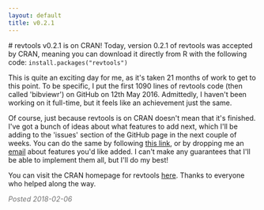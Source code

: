 ```yaml
---
layout: default
title: v0.2.1
---
```

<head>
  <!-- Global site tag (gtag.js) - Google Analytics -->
  <script async src="https://www.googletagmanager.com/gtag/js?id=UA-121833450-2"></script>
  <script>
    window.dataLayer = window.dataLayer || [];
    function gtag(){dataLayer.push(arguments);}
    gtag('js', new Date());

    gtag('config', 'UA-121833450-2');
  </script>
</head>
# revtools v0.2.1 is on CRAN!
Today, version 0.2.1 of revtools was accepted by CRAN, meaning you can download it directly from R with the following code:
<code>install.packages("revtools")</code>

This is quite an exciting day for me, as it's taken 21 months of work to get to this point. To be specific, I put the first 1090 lines of revtools code (then called 'bibviewr') on GitHub on 12th May 2016. Admittedly, I haven't been working on it full-time, but it feels like an achievement just the same.

Of course, just because revtools is on CRAN doesn't mean that it's finished. I've got a bunch of ideas about what features to add next, which I'll be adding to the 'issues' section of the GitHub page in the next couple of weeks. You can do the same by following <a href="https://github.com/mjwestgate/revtools/issues" target="_blank" rel="noopener">this link</a>, or by dropping me an <a href="mailto:martinjwestgate@gmail.com">email</a> about features you'd like added. I can't make any guarantees that I'll be able to implement them all, but I'll do my best!

You can visit the CRAN homepage for revtools <a href="https://cran.r-project.org/package=revtools" target="_blank" rel="noopener">here</a>. Thanks to everyone who helped along the way.

<div style="color:#727272"><em>Posted 2018-02-06</em></div>
